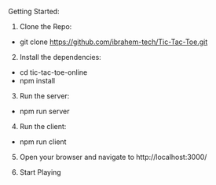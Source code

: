 Getting Started:

1. Clone the Repo:

- git clone https://github.com/ibrahem-tech/Tic-Tac-Toe.git

2. Install the dependencies:

- cd tic-tac-toe-online
- npm install

3. Run the server:

- npm run server

4. Run the client:

- npm run client

5. Open your browser and navigate to http://localhost:3000/

6. Start Playing
